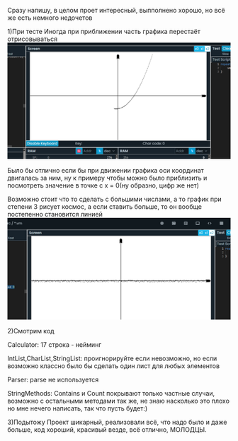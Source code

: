 Сразу напишу, в целом проет интересный, выпполнено хорошо, но всё же есть немного недочетов

1)При тесте
Иногда при приближении часть графика перестаёт отрисовываться
![alt text](image.png)

Было бы отлично если бы при движении графика оси координат двигалась за ним, ну к примеру чтобы можно было приблизить и посмотреть значение в точке с x = 0(ну образно, цифр же нет)

Возможно стоит что то сделать с большими числами, а то график при степени 3 рисует космос, а если ставить больше, то он вообще постепенно становится линией
![alt text](image-1.png)

2)Смотрим код

Calculator:
17 строка - нейминг

IntList,CharList,StringList:
проигнорируйте если невозможно, но если возможно классно было бы сделать один лист для любых элементов

Parser:
parse не используется

StringMethods:
Сontains и Сount покрывают только частные случаи, возможно с остальными методами так же, не знаю насколько это плохо но мне нечего написать, так что пусть будет:)

3)Подытожу
Проект шикарный, реализовали всё, что надо было и даже больше, код хороший, красивый везде, всё отлично, МОЛОДЦЫ.